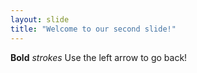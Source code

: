 ```yaml
---
layout: slide
title: "Welcome to our second slide!"
---
```

**Bold** *strokes*
Use the left arrow to go back!
